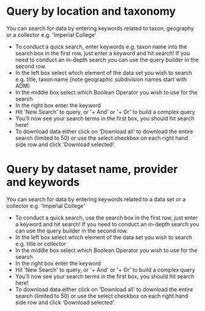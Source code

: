 # Query by location and taxonomy

You can search for data by entering keywords related to taxon, geography or a collector e.g. 'Imperial College'
- To conduct a quick search, enter keywords e.g. taxon name into the search box in the first row, just enter a keyword and hit search!
If you need to conduct an in-depth search you can use the query builder in the second row.
- In the left box select which element of the data set you wish to search e.g. title, taxon name (note geographic subdivision names start with ADM)
- In the middle box select which Boolean Operator you wish to use for the search
- In the right box enter the keyword
- Hit 'New Search' to query, or '+ And' or '+ Or' to build a complex query
- You'll now see your search terms in the first box, you should hit search here!
- To download data either click on 'Download all' to download the entire search (limited to 50) or use the select checkbox on each right hand side row and click 'Download selected'.


# Query by dataset name, provider and keywords

You can search for data by entering keywords related to a data set or a collector e.g. 'Imperial College'
- To conduct a quick search, use the search box in the first row, just enter a keyword and hit search!
If you need to conduct an in-depth search you can use the query builder in the second row.          
- In the left box select which element of the data set you wish to search e.g. title or collector
- In the middle box select which Boolean Operator you wish to use for the search
- In the right box enter the keyword
- Hit 'New Search' to query, or '+ And' or '+ Or' to build a complex query
- You'll now see your search terms in the first box, you should hit search here!
- To download data either click on 'Download all' to download the entire search (limited to 50) or use the select checkbox on each right hand side row and click 'Download selected'.
